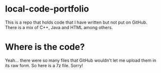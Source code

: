 # local-code-portfolio
This is a repo that holds code that I have written but not put on GitHub. There is a mix of C++, Java and HTML among others.

# Where is the code?
Yeah... there were so many files that GitHub wouldn't let me upload them in its raw form. So here is a 7z file. Sorry!
